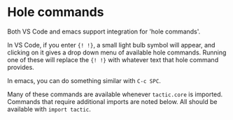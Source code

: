 # Hole commands

Both VS Code and emacs support integration for 'hole commands'.

In VS Code, if you enter `{! !}`, a small light bulb symbol will appear, and
clicking on it gives a drop down menu of available hole commands. Running one
of these will replace the `{! !}` with whatever text that hole command provides.

In emacs, you can do something similar with `C-c SPC`.

Many of these commands are available whenever `tactic.core` is imported.
Commands that require additional imports are noted below.
All should be available with `import tactic`.
